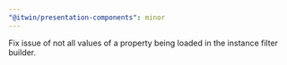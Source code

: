 ```yaml
---
"@itwin/presentation-components": minor
---
```


Fix issue of not all values of a property being loaded in the instance filter builder.
